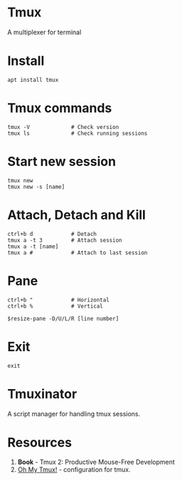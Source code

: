 # Tmux

A multiplexer for terminal

# Install
```
apt install tmux
```

# Tmux commands
```
tmux -V             # Check version
tmux ls             # Check running sessions
```

# Start new session
```
tmux new
tmux new -s [name]
```

# Attach, Detach and Kill
```
ctrl+b d            # Detach
tmux a -t 3         # Attach session
tmux a -t [name]
tmux a #            # Attach to last session
```

# Pane
```
ctrl+b "            # Horizontal
ctrl+b %            # Vertical

$resize-pane -D/U/L/R [line number]
```

# Exit
```
exit
```


# Tmuxinator

A script manager for handling tmux sessions.

# Resources

1. **Book** - Tmux 2: Productive Mouse-Free Development
1. [Oh My Tmux!](https://github.com/gpakosz/.tmux) - configuration for tmux.

